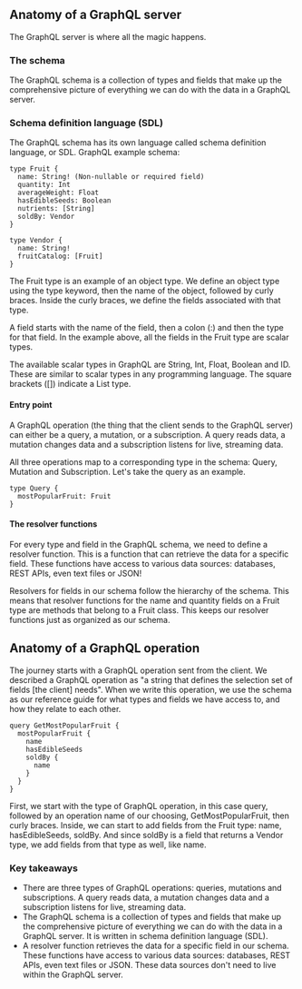 ## Anatomy of a GraphQL server
The GraphQL server is where all the magic happens.

### The schema
The GraphQL schema is a collection of types and fields that make up the 
comprehensive picture of everything we can do with the data in a GraphQL server.

### Schema definition language (SDL)
The GraphQL schema has its own language called schema definition language, or SDL.
GraphQL example schema:
```
type Fruit {
  name: String! (Non-nullable or required field)
  quantity: Int
  averageWeight: Float
  hasEdibleSeeds: Boolean
  nutrients: [String]
  soldBy: Vendor
}

type Vendor {
  name: String!
  fruitCatalog: [Fruit]
}
```
The Fruit type is an example of an object type. We define an object type using 
the type keyword, then the name of the object, followed by curly braces. Inside 
the curly braces, we define the fields associated with that type.

A field starts with the name of the field, then a colon (:) and then the type for 
that field. In the example above, all the fields in the Fruit type are scalar types.

The available scalar types in GraphQL are String, Int, Float, Boolean and ID. 
These are similar to scalar types in any programming language. The square brackets 
([]) indicate a List type.

#### Entry point
A GraphQL operation (the thing that the client sends to the GraphQL server) can either 
be a query, a mutation, or a subscription. A query reads data, a mutation changes data 
and a subscription listens for live, streaming data.

All three operations map to a corresponding type in the schema: Query, Mutation and 
Subscription. Let's take the query as an example.
```
type Query {
  mostPopularFruit: Fruit
}
```
#### The resolver functions
For every type and field in the GraphQL schema, we need to define a resolver function. 
This is a function that can retrieve the data for a specific field. These functions have 
access to various data sources: databases, REST APIs, even text files or JSON!

Resolvers for fields in our schema follow the hierarchy of the schema. This means that 
resolver functions for the name and quantity fields on a Fruit type are methods that 
belong to a Fruit class. This keeps our resolver functions just as organized as our schema.

## Anatomy of a GraphQL operation
The journey starts with a GraphQL operation sent from the client. We described a GraphQL 
operation as "a string that defines the selection set of fields [the client] needs". When 
we write this operation, we use the schema as our reference guide for what types and fields 
we have access to, and how they relate to each other.
```
query GetMostPopularFruit {
  mostPopularFruit {
    name
    hasEdibleSeeds
    soldBy {
      name
    }
  }
}
```
First, we start with the type of GraphQL operation, in this case query, followed by an 
operation name of our choosing, GetMostPopularFruit, then curly braces. Inside, we can 
start to add fields from the Fruit type: name, hasEdibleSeeds, soldBy. And since soldBy 
is a field that returns a Vendor type, we add fields from that type as well, like name.

### Key takeaways
* There are three types of GraphQL operations: queries, mutations and subscriptions. A 
  query reads data, a mutation changes data and a subscription listens for live, streaming data.
* The GraphQL schema is a collection of types and fields that make up the comprehensive 
  picture of everything we can do with the data in a GraphQL server. It is written in schema 
  definition language (SDL).
* A resolver function retrieves the data for a specific field in our schema. These functions 
  have access to various data sources: databases, REST APIs, even text files or JSON. These 
  data sources don't need to live within the GraphQL server.
